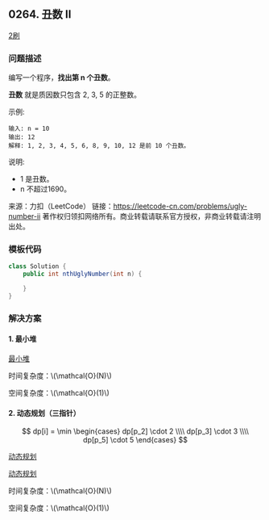 <script src="https://cdn.bootcss.com/mathjax/2.7.7/MathJax.js?config=TeX-AMS-MML_HTMLorMML"></script>

## 0264. 丑数 II

[2刷](qu0264/solu/Solution.java)

### 问题描述

编写一个程序，**找出第 n 个丑数**。

**丑数** 就是质因数只包含 2, 3, 5 的正整数。


示例:

```
输入: n = 10
输出: 12
解释: 1, 2, 3, 4, 5, 6, 8, 9, 10, 12 是前 10 个丑数。
```

说明:  

* 1 是丑数。
* n 不超过1690。

来源：力扣（LeetCode）
链接：https://leetcode-cn.com/problems/ugly-number-ii
著作权归领扣网络所有。商业转载请联系官方授权，非商业转载请注明出处。

### 模板代码

``` java
class Solution {
    public int nthUglyNumber(int n) {

    }
}
```

### 解决方案

#### 1. 最小堆


[最小堆](qu0264/solu1/Solution.java)

时间复杂度：\\(\mathcal{O}(N)\\)

空间复杂度：\\(\mathcal{O}(1)\\)

#### 2. 动态规划（三指针）

$$
dp[i] = \min 
\begin{cases}
dp[p_2] \cdot 2 \\\\
dp[p_3] \cdot 3 \\\\
dp[p_5] \cdot 5
\end{cases}
$$

[动态规划](qu0264/solu2/Solution.java)

[动态规划](qu0264/solu3/Solution.java)

时间复杂度：\\(\mathcal{O}(N)\\)

空间复杂度：\\(\mathcal{O}(1)\\)